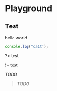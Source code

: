 # Playground

## Test

hello world

```js
console.log("ca1t");
```

?> test

!> test

_TODO_
> _TODO_